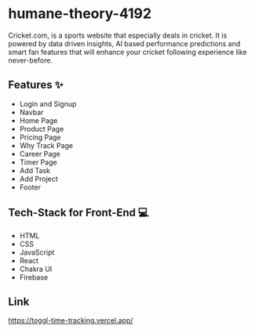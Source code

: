 # humane-theory-4192
Cricket.com, is a sports website that especially deals in cricket. It is powered by data driven insights, AI based performance predictions and smart fan features that will enhance your cricket following experience like never-before.

## Features ✨
- Login and Signup
- Navbar
- Home Page
- Product Page
- Pricing Page
- Why Track Page
- Career Page
- Timer Page
- Add Task
- Add Project
- Footer

## Tech-Stack for Front-End 💻
- HTML
- CSS
- JavaScript
- React
- Chakra UI
- Firebase

## Link

https://toggl-time-tracking.vercel.app/
